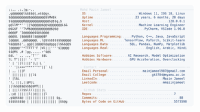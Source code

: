 <picture>
  <source srcset="https://raw.githubusercontent.com/mmazinjameel/mmazinjameel/main/dark_mode.svg?v=1748142835" media="(prefers-color-scheme: dark)">
  <img src="https://raw.githubusercontent.com/mmazinjameel/mmazinjameel/main/light_mode.svg?v=1748142835">
</picture>
